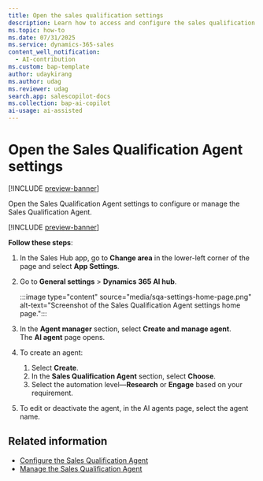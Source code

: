 ```yaml
---
title: Open the sales qualification settings
description: Learn how to access and configure the sales qualification settings in Dynamics 365 Sales.
ms.topic: how-to 
ms.date: 07/31/2025
ms.service: dynamics-365-sales
content_well_notification:
  - AI-contribution
ms.custom: bap-template
author: udaykirang
ms.author: udag
ms.reviewer: udag
search.app: salescopilot-docs
ms.collection: bap-ai-copilot
ai-usage: ai-assisted
---
```


# Open the Sales Qualification Agent settings

[!INCLUDE [preview-banner](~/../shared-content/shared/preview-includes/preview-banner.md)]

Open the Sales Qualification Agent settings to configure or manage the Sales Qualification Agent.

[!INCLUDE [preview-banner](~/../shared-content/shared/preview-includes/preview-note-d365.md)]

**Follow these steps**:

1. In the Sales Hub app, go to **Change area** in the lower-left corner of the page and select **App Settings**.  
1. Go to **General settings** > **Dynamics 365 AI hub**.

    :::image type="content" source="media/sqa-settings-home-page.png" alt-text="Screenshot of the Sales Qualification Agent settings home page.":::

1. In the **Agent manager** section, select **Create and manage agent**.  
    The **AI agent** page opens.  
1. To create an agent:  
    1. Select **Create**.  
    1. In the **Sales Qualification Agent** section, select **Choose**.  
    1. Select the automation level&mdash;**Research** or **Engage** based on your requirement.  
1. To edit or deactivate the agent, in the AI agents page, select the agent name.  

## Related information

- [Configure the Sales Qualification Agent](configure-sales-qualification-agent.md)  
- [Manage the Sales Qualification Agent](manage-sales-qualification-agent.md)
